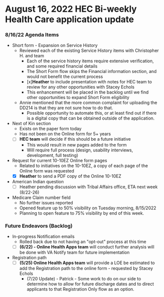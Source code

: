 # August 16, 2022 HEC Bi-weekly Health Care application update


### 8/16/22 Agenda Items
- Short form - Expansion on Service History
     - Reviewed each of the existing Service History items with Christopher H. and team
          - Each of the service history items require extensive verification, and some required financial details
          - The Short Form flow skips the Financial information section, and would not benefit the current process
          - [x]**Heather** to include presentation with notes for HEC team to review for any other opportunities with Stacey Echols
          - This enhancement will be placed in the backlog until we find other opportunities to expand Short Form eligibility
     - Annie mentioned that the more common complaint for uploading the DD214 is that they are not sure how to do that.
          - Possible opportunity to automate this, or at least find out if there is a digital copy that can be obtained outside of the application.
- Next of Kin section
     - Exists  on the paper form today
     - Has not been on the Online form for 5+ years
     - [ ] **HEC team** will decide if this should be a future initiative
          - This would result in new pages added to the form
          - Will require full process (design, usability interviews, development, full testing)

- Request for current 10-10EZ Online form pages
     - Related to initiatives on the 10-10EZ, a copy of each page of the Online form was requested
     - [x] **Heather** to send a PDF copy of the Online 10-10EZ
- American Indian question
     - [ ] Heather pending discussion with Tribal Affairs office, ETA next week (8/22-26)
- Medicare Claim number field
     - No further issues reported
     - Opened feature up to 50% visibility on Tuesday morning, 8/15/2022 
     - Planning to open feature to 75% visibility by end of this week.


### Future Endeavors (Backlog)
- In-progress Notification emails
     - Rolled back due to not having an "opt-out" process at this time
     - [ ] **(6/22) - Online Health Apps team** will conduct further analysis will be done with VA Notify team for future implementation
- Registration path
     - [ ] **(5/25) Online Health Apps team** will provide a LOE be estimated to add the Registration path to the online form - requested by Stacey Echols
          - (7/20 Update) - Patrick - Some work to do on our side to determine how to allow for future discharge dates and to direct applicants to that Registration Only flow as an option.
